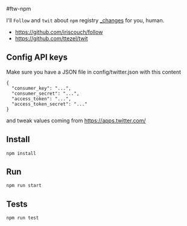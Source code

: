 #ftw-npm

I'll `Follow` and `twit` about `npm` registry [_changes](http://guide.couchdb.org/draft/notifications.html) for you, human.

* https://github.com/iriscouch/follow
* https://github.com/ttezel/twit

## Config API keys
Make sure you have a JSON file in config/twitter.json with this content
```
{
  "consumer_key": "...",
  "consumer_secret": "...",
  "access_token": "...",
  "access_token_secret": "..."
}
```
and tweak values coming from https://apps.twitter.com/

## Install

`npm install`

## Run

`npm run start`

## Tests

`npm run test`
